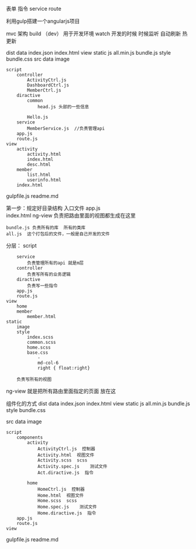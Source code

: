 表单
指令
service
route

利用gulp搭建一个angularjs项目

mvc 架构
build （dev）
    用于开发环境
    watch  开发的时候 
        时候监听 自动刷新
        热更新

dist
    data
        index.json
    index.html
    view
    static
        js
            all.min.js
            bundle.js
        style
            bundle.css
src
    data
    image

    script
        controller
            ActivityCtrl.js
            DashboardCtrl.js
            MemberCtrl.js
        diractive
            common
                head.js 头部的一些信息

            Hello.js 
        service
            MemberService.js  //负责管理api
        app.js
        route.js
    view 
        activity
            activity.html
            index.html
            desc.html
        member
            list.html
            userinfo.html
        index.html
gulpfile.js
readme.md



第一步：规定好目录结构
入口文件 app.js  
index.html
    ng-view 负责把路由里面的视图都生成在这里

    bundle.js 负责所有的库  所有的类库
    all.js  这个打包后的文件，一般是自己开发的文件

分层：
    script

        service 
            负责管理所有的api 就是m层
        controller 
            负责写所有的业务逻辑
        diractive
            负责写一些指令
        app.js
        route.js
    view
        home
        member
            member.html
    static
        image
        style
            index.scss
            common.scss
            home.scss
            base.css
                -
                md-col-6
                right { float:right}

        负责写所有的视图 

<div ng-view></div>
ng-view 就是把所有路由里面指定的页面 放在这










组件化的方式
dist
    data
        index.json
    index.html
    view
    static
        js
            all.min.js
            bundle.js
        style
            bundle.css

src
    data
    image

    script
        components
            activity
                ActivityCtrl.js  控制器
                Activity.html  视图文件
                Activity.scss  scss
                Activity.spec.js    测试文件
                Act.diractive.js  指令

            home
                HomeCtrl.js  控制器
                Home.html  视图文件
                Home.scss  scss
                Home.spec.js    测试文件
                Home.diractive.js  指令
        app.js
        route.js
    view
gulpfile.js
readme.md

